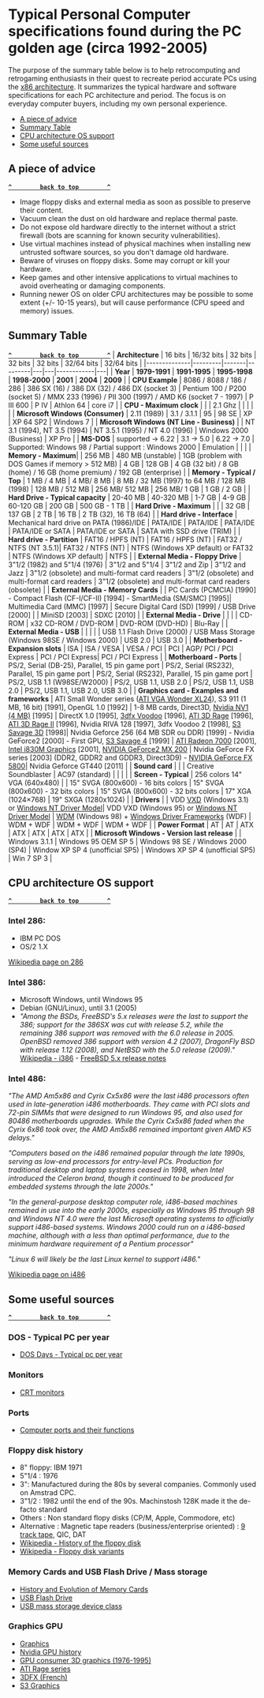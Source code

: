 # Typical Personal Computer specifications found during the PC golden age (circa 1992-2005)

The purpose of the summary table below is to help retrocomputing and retrogaming enthusiasts in their quest to recreate period accurate PCs using the [x86 architecture](https://en.wikipedia.org/wiki/X86).
It summarizes the typical hardware and software specifications for each PC architecture and period. 
The focus is on everyday computer buyers, including my own personal experience.

- [A piece of advice](#a-piece-of-advice)
- [Summary Table](#summary-table)
- [CPU architecture OS support](#cpu-architecture-os-support)
- [Some useful sources](#some-useful-sources)

## A piece of advice
**[`^        back to top        ^`](#)**
- Image floppy disks and external media as soon as possible to preserve their content.
- Vacuum clean the dust on old hardware and replace thermal paste. 
- Do not expose old hardware directly to the internet without a strict firewall (bots are scanning for known security vulnerabilities).
- Use virtual machines instead of physical machines when installing new untrusted software sources, so you don't damage old hardware.
- Beware of viruses on floppy disks. Some may corrupt or kill your hardware.
- Keep games and other intensive applications to virtual machines to avoid overheating or damaging components.
- Running newer OS on older CPU architectures may be possible to some extent (+/- 10-15 years), but will cause performance (CPU speed and memory) issues.

## Summary Table
**[`^        back to top        ^`](#)**
| **Architecture** | 16 bits | 16/32 bits | 32 bits |  32 bits | 32 bits  | 32/64 bits |  32/64 bits |
|--------------|---------|-------|---------|---|---|------------|---|
| **Year** | **1979-1991** | **1991-1995** | **1995-1998** | **1998-2000** | **2001** | **2004** | **2009** |
| **CPU Example** | 8086 / 8088 / 186 / 286  | 386 SX (16) / 386 DX (32) / 486 DX (socket 3) | Pentium 100 / P200 (socket 5) / MMX 233 (1996) / PII 300 (1997) / AMD K6 (socket 7 - 1997) | P III 600 | P IV | Athlon 64 | core i7 |
| **CPU - Maximum clock** | | | 2.1 Ghz | | | | |
| **Microsoft Windows (Consumer)** | 2.11 (1989) | 3.1 / 3.1.1 | 95 | 98 SE | XP | XP 64 SP2 | Windows 7 |
| **Microsoft Windows (NT Line - Business)** | | NT 3.1 (1994), NT 3.5 (1994) | NT 3.5.1 (1995) / NT 4.0 (1996) | Windows 2000 (Business) | XP Pro |
| **MS-DOS** | supported -> 6.22 | 3.1 -> 5.0 | 6.22 -> 7.0 | Supported: Windows 98 / Partial support : Windows 2000 | Emulation | | |
| **Memory - Maximum**| | 256 MB | 480 MB (unstable) | 1GB (problem with DOS Games if memory > 512 MB) | 4 GB | 128 GB | 4 GB (32 bit) / 8 GB (home) / 16 GB (home premium) / 192 GB (enterprise) |
| **Memory - Typical / Top** | 1 MB / 4 MB | 4 MB/ 8 MB | 8 MB / 32 MB (1997) to 64 MB / 128 MB (1998) | 128 MB / 512 MB | 256 MB/ 512 MB | 256 MB/ 1 GB | 1 GB / 2 GB |
| **Hard Drive - Typical capacity** | 20-40 MB | 40-320 MB | 1-7 GB | 4-9 GB | 60-120 GB | 200 GB | 500 GB - 1 TB |
| **Hard Drive - Maximum** | | | 32 GB | 137 GB | 2 TB | 16 TB | 2 TB (32), 16 TB (64) |
| **Hard drive - Interface** | Mechanical hard drive on PATA (1986)/IDE | PATA/IDE | PATA/IDE | PATA/IDE | PATA/IDE or SATA | PATA/IDE or SATA | SATA with SSD drive (TRIM) |
| **Hard drive - Partition** | FAT16 / HPFS (NT) | FAT16 / HPFS (NT) | FAT32 / NTFS (NT 3.5.1)| FAT32 / NTFS (NT)  | NTFS (Windows XP default) or FAT32 | NTFS (Windows XP default) | NTFS |
| **External Media - Floppy Drive** | 3"1/2 (1982) and 5"1/4 (1976) | 3"1/2 and 5"1/4 | 3"1/2 and Zip | 3"1/2 and Jazz | 3"1/2 (obsolete) and multi-format card readers | 3"1/2 (obsolete) and multi-format card readers | 3"1/2 (obsolete)  and multi-format card readers (obsolete) |
| **External Media - Memory Cards** | | PC Cards (PCMCIA) [1990] - Compact Flash (CF-I/CF-II) [1994] - SmartMedia (SM/SMC) [1995]| Multimedia Card (MMC) [1997] | Secure Digital Card (SD) [1999] / USB Drive [2000] |  | MiniSD [2003] | SDXC [2010] |
| **External Media - Drive** |  |  |  | CD-ROM | x32 CD-ROM / DVD-ROM | DVD-ROM (DVD-HD) | Blu-Ray |
| **External Media - USB** | | |  |  | USB 1.1 Flash Drive (2000) / USB Mass Storage (Windows 98SE / Windows 2000)  | USB 2.0 | USB 3.0 |
| **Motherboard - Expansion slots** | ISA | ISA / VESA | VESA / PCI | PCI | AGP/ PCI / PCI Express | PCI / PCI Express| PCI / PCI Express |
| **Motherboard - Ports** | PS/2, Serial (DB-25), Parallel, 15 pin game port | PS/2, Serial (RS232), Parallel, 15 pin game port | PS/2, Serial (RS232), Parallel, 15 pin game port | PS/2, USB 1.1 (W98SE/W2000) | PS/2, USB 1.1, USB 2.0 | PS/2, USB 1.1, USB 2.0 | PS/2, USB 1.1, USB 2.0, USB 3.0 |
| **Graphics card - Examples and frameworks** | ATI Small Wonder series ([ATI VGA Wonder XL24](https://www.techpowerup.com/gpu-specs/vga-wonder-xl24.c2039)), S3 911 (1 MB, 16 bit) [1991], OpenGL 1.0 [1992] | 1-8 MB cards, Direct3D, [Nvidia NV1 (4 MB)](https://www.techpowerup.com/gpu-specs/nv1.c2015) [1995]  | DirectX 1.0 [1995], [3dfx Voodoo](https://www.techpowerup.com/gpu-specs/voodoo-graphics-4-mb.c3570) [1996], [ATI 3D Rage](https://www.techpowerup.com/gpu-specs/3d-rage.c3166) [1996], [ATI 3D Rage II](https://www.techpowerup.com/gpu-specs/3d-rage-ii.c873) [1996], Nvidia RIVA 128 [1997], 3dfx Voodoo 2 [1998], [S3 Savage 3D](https://en.wikipedia.org/wiki/S3_Savage) [1998]|  Nvidia Geforce 256 (64 MB SDR ou DDR) [1999] - Nvidia GeForce2 [2000] - First GPU, [S3 Savage 4](https://en.wikipedia.org/wiki/S3_Savage) [1999] | [ATI Radeon 7000](https://www.techpowerup.com/gpu-specs/radeon-7000.c648) [2001], [Intel i830M Graphics](https://www.techpowerup.com/gpu-specs/i830m-graphics.c1910) [2001], [NVIDIA GeForce2 MX 200](https://www.techpowerup.com/gpu-specs/geforce2-mx-200.c788) | Nvidia GeForce FX series [2003] (DDR2, GDDR2 and GDDR3, Direct3D9) - [NVIDIA GeForce FX 5800](https://www.techpowerup.com/gpu-specs/geforce-fx-5800.c703)| Nvidia Geforce GT440 [2011] |
| **Sound card** | | | Creative Soundblaster | AC97 (standard) | | | |
| **Screen - Typical** | 256 colors 14" VGA (640x480) |  | 15" SVGA (800x600) - 16 bits colors | 15" SVGA (800x600) - 32 bits colors | 15" SVGA (800x600) - 32 bits colors | 17" XGA (1024×768) | 19" SXGA (1280x1024) |
| **Drivers** | | VDD [VXD](https://en.wikipedia.org/wiki/VxD) (Windows 3.1) or [Windows NT Driver Model](https://en.wikipedia.org/wiki/Windows_NT#Major_features)| VDD VXD (Windows 95) or [Windows NT Driver Model](https://en.wikipedia.org/wiki/Windows_NT#Major_features) | [WDM](https://en.wikipedia.org/wiki/Windows_Driver_Model) (Windows 98) + [Windows Driver Frameworks](https://en.wikipedia.org/wiki/Windows_Driver_Frameworks) (WDF) | WDM + WDF  | WDM + WDF | WDM + WDF |
| **Power Format** | AT | AT | ATX | ATX | ATX | ATX | ATX |
| **Microsoft Windows - Version last release** | | Windows 3.1.1 | Windows 95 OEM SP 5 | Windows 98 SE / Windows 2000 (SP4) | Window XP SP 4 (unofficial SP5) | Windows XP SP 4 (unofficial SP5) | Win 7 SP 3 |

## CPU architecture OS support
**[`^        back to top        ^`](#)**

### Intel 286:
- IBM PC DOS
- OS/2 1.X
  
[Wikipedia page on 286](https://en.wikipedia.org/wiki/Intel_80286)

### Intel 386: 
- Microsoft Windows, until Windows 95
- Debian (GNU/Linux), until 3.1 (2005)
- *"Among the BSDs, FreeBSD's 5.x releases were the last to support the 386; support for the 386SX was cut with release 5.2, while the remaining 386 support was removed with the 6.0 release in 2005. OpenBSD removed 386 support with version 4.2 (2007), DragonFly BSD with release 1.12 (2008), and NetBSD with the 5.0 release (2009)."* [Wikipedia - i386](https://en.wikipedia.org/wiki/I386) - [FreeBSD 5.x release notes](https://www.freebsd.org/releases/5.0R/relnotes-i386/)

### Intel 486:

*"The AMD Am5x86 and Cyrix Cx5x86 were the last i486 processors often used in late-generation i486 motherboards. They came with PCI slots and 72-pin SIMMs that were designed to run Windows 95, and also used for 80486 motherboards upgrades. While the Cyrix Cx5x86 faded when the Cyrix 6x86 took over, the AMD Am5x86 remained important given AMD K5 delays."*

*"Computers based on the i486 remained popular through the late 1990s, serving as low-end processors for entry-level PCs. Production for traditional desktop and laptop systems ceased in 1998, when Intel introduced the Celeron brand, though it continued to be produced for embedded systems through the late 2000s."*

*"In the general-purpose desktop computer role, i486-based machines remained in use into the early 2000s, especially as Windows 95 through 98 and Windows NT 4.0 were the last Microsoft operating systems to officially support i486-based systems. Windows 2000 could run on a i486-based machine, although with a less than optimal performance, due to the minimum hardware requirement of a Pentium processor"*

*"Linux 6 will likely be the last Linux kernel to support i486."*

[Wikipedia page on i486](https://en.wikipedia.org/wiki/I486)

## Some useful sources
**[`^        back to top        ^`](#)**
### DOS - Typical PC per year
- [DOS Days - Typical pc per year](https://www.dosdays.co.uk/topics/typical_pc_per_year.php)

### Monitors
- [CRT monitors](https://www.dosdays.co.uk/topics/monitors.php)

### Ports
- [Computer ports and their functions](https://recompute.co.zw/buying-guides/a-complete-guide-of-every-type-of-computer-port/)

### Floppy disk history
- 8" floppy: IBM 1971
- 5"1/4 : 1976
- 3": Manufactured during the 80s by several companies. Commonly used on Amstrad CPC.
- 3"1/2 : 1982 until the end of the 90s. Machinstosh 128K made it the de-facto standard
- Others : Non standard flopy disks (CP/M, Apple, Commodore, etc)
- Alternative : Magnetic tape readers (business/enterprise oriented) : [9 track tape](https://en.wikipedia.org/wiki/9-track_tape), QIC, DAT
- [Wikipedia - History of the floppy disk](https://en.wikipedia.org/wiki/History_of_the_floppy_disk)
- [Wikipedia - Floppy disk variants](https://en.wikipedia.org/wiki/Floppy_disk_variants)

### Memory Cards and USB Flash Drive / Mass storage
- [History and Evolution of Memory Cards](https://koofr.eu/blog/posts/history-and-evolution-of-memory-cards)
- [USB Flash Drive](https://en.wikipedia.org/wiki/USB_flash_drive)
- [USB mass storage device class](https://en.wikipedia.org/wiki/USB_mass_storage_device_class)

### Graphics GPU
- [Graphics](https://www.dosdays.co.uk/topics/graphics.php)
- [Nvidia GPU history](https://www.pocket-lint.com/nvidia-gpu-history/)
- [GPU consumer 3D graphics (1976-1995)](https://www.diskmfr.com/1-history-of-gpu-the-consumer-3d-graphics-cards-1976-1995/)
- [ATI Rage series](https://en.wikipedia.org/wiki/ATI_Rage_series)
- [3DFX (French)](https://www.tomshardware.fr/3dfx-de-la-voodoo-au-rampage-en-images/)
- [S3 Graphics](https://en.wikipedia.org/wiki/S3_Graphics)

